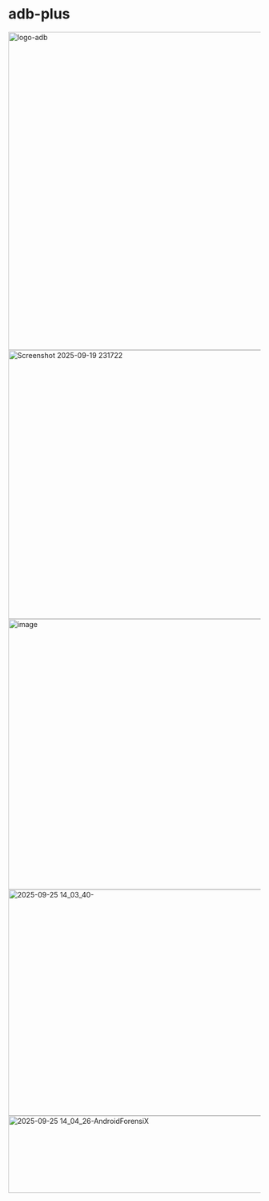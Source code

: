 # adb-plus

<img width="1248" height="634" alt="logo-adb" src="https://github.com/user-attachments/assets/b580c8df-0438-45ca-8bb0-e37a7e0727b6" />

<img width="959" height="536" alt="Screenshot 2025-09-19 231722" src="https://github.com/user-attachments/assets/38c6abaf-cc45-4126-a857-029c9ae1d584" />

<img width="959" height="539" alt="image" src="https://github.com/user-attachments/assets/ab0ea6fa-b10b-40ce-9682-e59bff9bba29" />

<img width="620" height="451" alt="2025-09-25 14_03_40-" src="https://github.com/user-attachments/assets/509555f3-9d2d-4a23-8f5e-1f4a2111875e" />

<img width="617" height="154" alt="2025-09-25 14_04_26-AndroidForensiX" src="https://github.com/user-attachments/assets/9898c90c-d1a3-490e-98c7-9e3c9a5139e4" />



